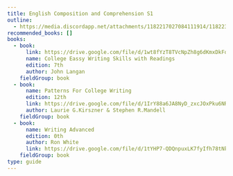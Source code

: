```yaml
---
title: English Composition and Comprehension S1
outline:
  - https://media.discordapp.net/attachments/1182217027084111914/1182239300109217823/English.jpg?ex=6583f926&is=65718426&hm=5f704487ad2b64251f3d654cf1686e630b4f425893543403b1a4d550bdddf03c&=&format=webp&width=530&height=675
recommended_books: []
books:
  - book:
      link: https://drive.google.com/file/d/1wt8fYzT8TVcNpZh8g6dKmxDkFdYLVXCH/view?usp=drive_link
      name: College Eassy Writing Skills with Readings
      edition: 7th
      author: John Langan
    fieldGroup: book
  - book:
      name: Patterns For College Writing
      edition: 12th
      link: https://drive.google.com/file/d/1IrY88a6JA8NyD_zxcJOxPku6NR-j9RXQ/view?usp=drive_link
      author: Laurie G.Kirszner & Stephen R.Mandell
    fieldGroup: book
  - book:
      name: Writing Advanced
      edition: 0th
      author: Ron White
      link: https://drive.google.com/file/d/1tYHP7-QDQnpuxLK7fyIfh78tNkWRWpEt/view?usp=drive_link
    fieldGroup: book
type: guide
---
```

